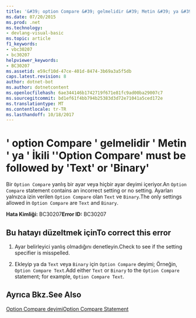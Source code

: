 ```yaml
---
title: '&#39; option Compare &#39; gelmelidir &#39; Metin &#39; ya &#39; İkili &#39;'
ms.date: 07/20/2015
ms.prod: .net
ms.technology:
- devlang-visual-basic
ms.topic: article
f1_keywords:
- vbc30207
- bc30207
helpviewer_keywords:
- BC30207
ms.assetid: e59cf10d-47ce-401d-8474-3b69a3a5f5db
caps.latest.revision: 8
author: dotnet-bot
ms.author: dotnetcontent
ms.openlocfilehash: 6ae344146b1742719f671e81fc9ad00ba29007c7
ms.sourcegitcommit: bd1ef61f4bb794b25383d3d72e71041a5ced172e
ms.translationtype: MT
ms.contentlocale: tr-TR
ms.lasthandoff: 10/18/2017
---
```

# <a name="39option-compare39-must-be-followed-by-39text39-or-39binary39"></a><span data-ttu-id="37406-102">&#39; option Compare &#39; gelmelidir &#39; Metin &#39; ya &#39; İkili &#39;</span><span class="sxs-lookup"><span data-stu-id="37406-102">&#39;Option Compare&#39; must be followed by &#39;Text&#39; or &#39;Binary&#39;</span></span>
<span data-ttu-id="37406-103">Bir `Option Compare` yanlış bir ayar veya hiçbir ayar deyimi içeriyor.</span><span class="sxs-lookup"><span data-stu-id="37406-103">An `Option Compare` statement contains an incorrect setting or no setting.</span></span> <span data-ttu-id="37406-104">Ayarları yalnızca izin verilen `Option Compare` olan `Text` ve `Binary`.</span><span class="sxs-lookup"><span data-stu-id="37406-104">The only settings allowed in `Option Compare` are `Text` and `Binary`.</span></span>  
  
 <span data-ttu-id="37406-105">**Hata Kimliği:** BC30207</span><span class="sxs-lookup"><span data-stu-id="37406-105">**Error ID:** BC30207</span></span>  
  
## <a name="to-correct-this-error"></a><span data-ttu-id="37406-106">Bu hatayı düzeltmek için</span><span class="sxs-lookup"><span data-stu-id="37406-106">To correct this error</span></span>  
  
1.  <span data-ttu-id="37406-107">Ayar belirleyici yanlış olmadığını denetleyin.</span><span class="sxs-lookup"><span data-stu-id="37406-107">Check to see if the setting specifier is misspelled.</span></span>  
  
2.  <span data-ttu-id="37406-108">Ekleyip ya da `Text` veya `Binary` için `Option Compare` deyimi; Örneğin, `Option Compare Text`.</span><span class="sxs-lookup"><span data-stu-id="37406-108">Add either `Text` or `Binary` to the `Option Compare` statement; for example, `Option Compare Text`.</span></span>  
  
## <a name="see-also"></a><span data-ttu-id="37406-109">Ayrıca Bkz.</span><span class="sxs-lookup"><span data-stu-id="37406-109">See Also</span></span>  
 [<span data-ttu-id="37406-110">Option Compare deyimi</span><span class="sxs-lookup"><span data-stu-id="37406-110">Option Compare Statement</span></span>](../../visual-basic/language-reference/statements/option-compare-statement.md)
